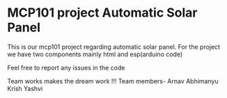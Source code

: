 # MCP101 project Automatic Solar Panel
<p>
This is our mcp101 project regarding automatic solar panel.
For the project we have two components mainly html and esp(arduino code)


Feel free to report any issues in the code

Team works makes the dream work !!!
Team members- 
Arnav
Abhimanyu
Krish
Yashvi

</p>



